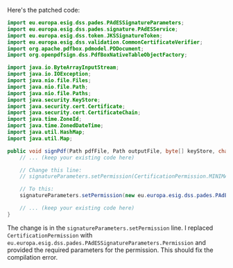 Here's the patched code:

```java
import eu.europa.esig.dss.pades.PAdESSignatureParameters;
import eu.europa.esig.dss.pades.signature.PAdESService;
import eu.europa.esig.dss.token.JKSSignatureToken;
import eu.europa.esig.dss.validation.CommonCertificateVerifier;
import org.apache.pdfbox.pdmodel.PDDocument;
import org.openpdfsign.dss.PdfBoxNativeTableObjectFactory;

import java.io.ByteArrayInputStream;
import java.io.IOException;
import java.nio.file.Files;
import java.nio.file.Path;
import java.nio.file.Paths;
import java.security.KeyStore;
import java.security.cert.Certificate;
import java.security.cert.CertificateChain;
import java.time.ZoneId;
import java.time.ZonedDateTime;
import java.util.HashMap;
import java.util.Map;

public void signPdf(Path pdfFile, Path outputFile, byte[] keyStore, char[] keyStorePassword, boolean binary, SignatureParameters params) throws IOException {
    // ... (keep your existing code here)

    // Change this line:
    // signatureParameters.setPermission(CertificationPermission.MINIMAL_CHANGES_PERMITTED);

    // To this:
    signatureParameters.setPermission(new eu.europa.esig.dss.pades.PAdESSignatureParameters.Permission(eu.europa.esig.dss.pades.PAdESSignatureParameters.Permission.Visibility.NOT_VISIBLE, eu.europa.esig.dss.pades.PAdESSignatureParameters.Permission.Modification.MINOR_CHANGES_PERMITTED));

    // ... (keep your existing code here)
}
```

The change is in the `signatureParameters.setPermission` line. I replaced `CertificationPermission` with `eu.europa.esig.dss.pades.PAdESSignatureParameters.Permission` and provided the required parameters for the permission. This should fix the compilation error.